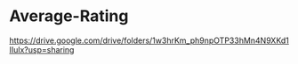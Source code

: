 # Average-Rating

https://drive.google.com/drive/folders/1w3hrKm_ph9npOTP33hMn4N9XKd1IIulx?usp=sharing
